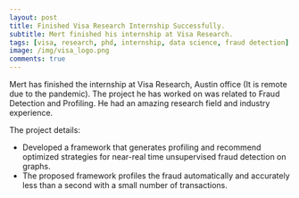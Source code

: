```yaml
---
layout: post
title: Finished Visa Research Internship Successfully.
subtitle: Mert finished his internship at Visa Research.
tags: [visa, research, phd, internship, data science, fraud detection]
image: /img/visa_logo.png
comments: true
---
```


Mert has finished the internship at Visa Research, Austin office (It is remote due to the pandemic). 
The project he has worked on was related to Fraud Detection and Profiling.
He had an amazing research field and industry experience.

The project details:

- Developed a framework that generates profiling and recommend optimized strategies for near-real time unsupervised
fraud detection on graphs.
- The proposed framework profiles the fraud automatically and
accurately less than a second with a small number of transactions.

